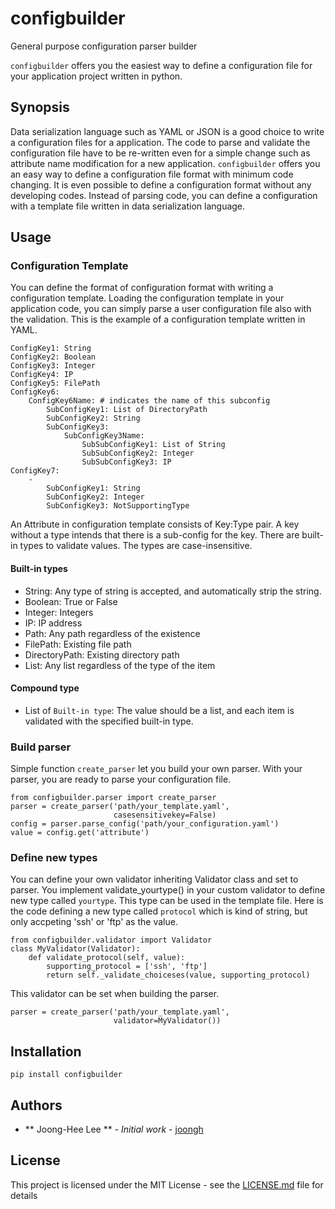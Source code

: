 # configbuilder
General purpose configuration parser builder

```configbuilder``` offers you the easiest way to define a configuration file for your
application project written in python.
 
## Synopsis
Data serialization language such as YAML or JSON is a good choice to write a
configuration files for a application. 
The code to parse and validate the configuration file have to be re-written 
even for a simple change such as attribute name modification for a new application. 
```configbuilder``` offers you an easy way to define a configuration file format with
minimum code changing. It is even possible to define a configuration format without
any developing codes. Instead of parsing code, you can define a configuration with
a template file written in data serialization language.  

## Usage
### Configuration Template
You can define the format of configuration format with writing a configuration template.
Loading the configuration template in your application code, you can simply parse a
user configuration file also with the validation.
This is the example of a configuration template written in YAML.

    ConfigKey1: String
    ConfigKey2: Boolean
    ConfigKey3: Integer
    ConfigKey4: IP
    ConfigKey5: FilePath
    ConfigKey6:
        ConfigKey6Name: # indicates the name of this subconfig
            SubConfigKey1: List of DirectoryPath 
            SubConfigKey2: String
            SubConfigKey3:
                SubConfigKey3Name:
                    SubSubConfigKey1: List of String
                    SubSubConfigKey2: Integer
                    SubSubConfigKey3: IP
    ConfigKey7:
        -   
            SubConfigKey1: String
            SubConfigKey2: Integer
            SubConfigKey3: NotSupportingType

An Attribute in configuration template consists of Key:Type pair. A key without a type 
intends that there is a sub-config for the key.
There are built-in types to validate values. The types are case-insensitive.

#### Built-in types
* String: Any type of string is accepted, and automatically strip the string.
* Boolean: True or False
* Integer: Integers
* IP: IP address
* Path: Any path regardless of the existence
* FilePath: Existing file path
* DirectoryPath: Existing directory path
* List: Any list regardless of the type of the item

#### Compound type
* List of ```Built-in type```: The value should be a list, and each item is 
validated with the specified built-in type.

### Build parser
Simple function ```create_parser``` let you build your own parser. With your parser,
you are ready to parse your configuration file.

    from configbuilder.parser import create_parser
    parser = create_parser('path/your_template.yaml',
                           casesensitivekey=False)
    config = parser.parse_config('path/your_configuration.yaml')
    value = config.get('attribute')
    
### Define new types
You can define your own validator inheriting Validator class and set to parser.
You implement validate_yourtype() in your custom validator to define new type called
```yourtype```. This type can be used in the template file.
Here is the code defining a new type called ```protocol``` which is kind of string,
but only accpeting 'ssh' or 'ftp' as the value.

    from configbuilder.validator import Validator
    class MyValidator(Validator):
        def validate_protocol(self, value):
            supporting_protocol = ['ssh', 'ftp'] 
            return self._validate_choiceses(value, supporting_protocol)
            
This validator can be set when building the parser.

    parser = create_parser('path/your_template.yaml',
                           validator=MyValidator())

## Installation

    pip install configbuilder

## Authors
* ** Joong-Hee Lee ** - *Initial work* - [joongh](https://github.com/joongh)
    
## License
This project is licensed under the MIT License - see the [LICENSE.md](LICENSE.md) file for details

